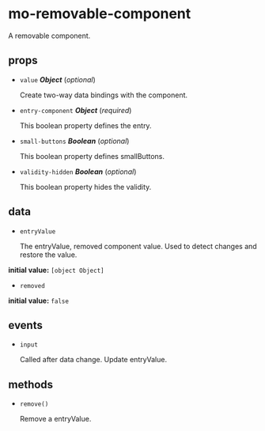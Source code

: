 # mo-removable-component 

A removable component. 

## props 

- `value` ***Object*** (*optional*) 

  Create two-way data bindings with the component. 

- `entry-component` ***Object*** (*required*) 

  This boolean property defines the entry. 

- `small-buttons` ***Boolean*** (*optional*) 

  This boolean property defines smallButtons. 

- `validity-hidden` ***Boolean*** (*optional*) 

  This boolean property hides the validity. 

## data 

- `entryValue` 

  The entryValue, removed component value.
  Used to detect changes and restore the value. 

**initial value:** `[object Object]` 

- `removed` 

**initial value:** `false` 

## events 

- `input` 

  Called after data change.
  Update entryValue. 

## methods 

- `remove()` 

  Remove a entryValue. 

